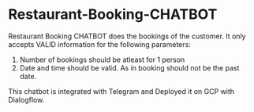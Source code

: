 # Restaurant-Booking-CHATBOT

Restaurant Booking CHATBOT does the bookings of the customer.
It only accepts VALID information for the following parameters:
1. Number of bookings should be atleast for 1 person
2. Date and time should be valid. As in booking should not be the past date.

This chatbot is integrated with Telegram and Deployed it on GCP with Dialogflow.
